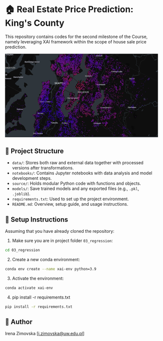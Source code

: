 # 🏠 Real Estate Price Prediction: King's County 

This repository contains codes for the second milestone of the Course, namely leveraging XAI framework within the scope of house sale price prediction.

![alt text](image.png)

## 📁 Project Structure

- `data/`: Stores both raw and external data together with processed versions after transformations.
- `notebooks/`: Contains Jupyter notebooks with data analysis and model development steps.
- `source/`: Holds modular Python code with functions and objects.
- `models/`: Save trained models and any exported files (e.g., `.pkl`, `.joblib`).
- `requirements.txt`: Used to set up the project environment.
- `README.md`: Overview, setup guide, and usage instructions.


## 🔧 Setup Instructions

Assuming that you have already cloned the repository:

1. Make sure you are in project folder `03_regression`:
```bash 
cd 03_regression
```

2. Create a new conda environment: 
```bash 
conda env create --name xai-env python=3.9
```

3. Activate the environment: 
```bash
conda activate xai-env
```

4. pip install -r requirements.txt
```bash 
pip install -r requirements.txt
```

## 📌 Author
Irena Zimovska
[i.zimovska@uw.edu.pl]